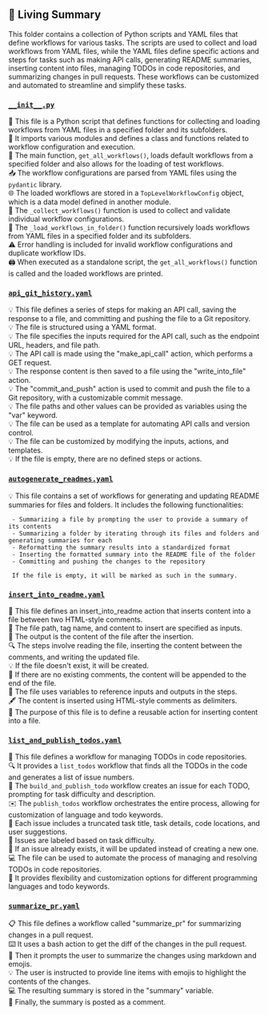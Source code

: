 

<!-- Living README Summary -->
## 🌳 Living Summary

This folder contains a collection of Python scripts and YAML files that define workflows for various tasks. The scripts are used to collect and load workflows from YAML files, while the YAML files define specific actions and steps for tasks such as making API calls, generating README summaries, inserting content into files, managing TODOs in code repositories, and summarizing changes in pull requests. These workflows can be customized and automated to streamline and simplify these tasks.


### [`__init__.py`](https://github.com/raphael-francis/AutoPR-internal/blob/abf8a94706cbed9949282f3ad09945acb09227e5/./autopr/workflows/__init__.py)

📝 This file is a Python script that defines functions for collecting and loading workflows from YAML files in a specified folder and its subfolders.  
📂 It imports various modules and defines a class and functions related to workflow configuration and execution.  
📄 The main function, `get_all_workflows()`, loads default workflows from a specified folder and also allows for the loading of test workflows.  
📥 The workflow configurations are parsed from YAML files using the `pydantic` library.  
🌐 The loaded workflows are stored in a `TopLevelWorkflowConfig` object, which is a data model defined in another module.  
🔁 The `_collect_workflows()` function is used to collect and validate individual workflow configurations.  
📁 The `_load_workflows_in_folder()` function recursively loads workflows from YAML files in a specified folder and its subfolders.  
⚠️ Error handling is included for invalid workflow configurations and duplicate workflow IDs.  
🖨️ When executed as a standalone script, the `get_all_workflows()` function is called and the loaded workflows are printed.  


### [`api_git_history.yaml`](https://github.com/raphael-francis/AutoPR-internal/blob/abf8a94706cbed9949282f3ad09945acb09227e5/./autopr/workflows/api_git_history.yaml)

💡 This file defines a series of steps for making an API call, saving the response to a file, and committing and pushing the file to a Git repository.  
💡 The file is structured using a YAML format.  
💡 The file specifies the inputs required for the API call, such as the endpoint URL, headers, and file path.  
💡 The API call is made using the "make_api_call" action, which performs a GET request.  
💡 The response content is then saved to a file using the "write_into_file" action.  
💡 The "commit_and_push" action is used to commit and push the file to a Git repository, with a customizable commit message.  
💡 The file paths and other values can be provided as variables using the "var" keyword.  
💡 The file can be used as a template for automating API calls and version control.  
💡 The file can be customized by modifying the inputs, actions, and templates.  
💡 If the file is empty, there are no defined steps or actions.  


### [`autogenerate_readmes.yaml`](https://github.com/raphael-francis/AutoPR-internal/blob/abf8a94706cbed9949282f3ad09945acb09227e5/./autopr/workflows/autogenerate_readmes.yaml)

💡 This file contains a set of workflows for generating and updating README summaries for files and folders. It includes the following functionalities:  
       
     - Summarizing a file by prompting the user to provide a summary of its contents  
     - Summarizing a folder by iterating through its files and folders and generating summaries for each  
     - Reformatting the summary results into a standardized format  
     - Inserting the formatted summary into the README file of the folder  
     - Committing and pushing the changes to the repository  
       
     If the file is empty, it will be marked as such in the summary.  


### [`insert_into_readme.yaml`](https://github.com/raphael-francis/AutoPR-internal/blob/abf8a94706cbed9949282f3ad09945acb09227e5/./autopr/workflows/insert_into_readme.yaml)

📝 This file defines an insert_into_readme action that inserts content into a file between two HTML-style comments.  
📂 The file path, tag name, and content to insert are specified as inputs.  
📄 The output is the content of the file after the insertion.  
🔍 The steps involve reading the file, inserting the content between the comments, and writing the updated file.  
💡 If the file doesn't exist, it will be created.  
📑 If there are no existing comments, the content will be appended to the end of the file.  
🧩 The file uses variables to reference inputs and outputs in the steps.  
🖋️ The content is inserted using HTML-style comments <!-- tag --> as delimiters.  
📝 The purpose of this file is to define a reusable action for inserting content into a file.  


### [`list_and_publish_todos.yaml`](https://github.com/raphael-francis/AutoPR-internal/blob/abf8a94706cbed9949282f3ad09945acb09227e5/./autopr/workflows/list_and_publish_todos.yaml)

📄 This file defines a workflow for managing TODOs in code repositories.   
🔍 It provides a `list_todos` workflow that finds all the TODOs in the code and generates a list of issue numbers.   
📝 The `build_and_publish_todo` workflow creates an issue for each TODO, prompting for task difficulty and description.   
✉️ The `publish_todos` workflow orchestrates the entire process, allowing for customization of language and todo keywords.   
📑 Each issue includes a truncated task title, task details, code locations, and user suggestions.   
🔖 Issues are labeled based on task difficulty.   
📝 If an issue already exists, it will be updated instead of creating a new one.   
💻 The file can be used to automate the process of managing and resolving TODOs in code repositories.   
🧩 It provides flexibility and customization options for different programming languages and todo keywords.  


### [`summarize_pr.yaml`](https://github.com/raphael-francis/AutoPR-internal/blob/abf8a94706cbed9949282f3ad09945acb09227e5/./autopr/workflows/summarize_pr.yaml)

📋 This file defines a workflow called "summarize_pr" for summarizing changes in a pull request.  
⌨️ It uses a bash action to get the diff of the changes in the pull request.  
💬 Then it prompts the user to summarize the changes using markdown and emojis.  
💡 The user is instructed to provide line items with emojis to highlight the contents of the changes.  
💻 The resulting summary is stored in the "summary" variable.  
💬 Finally, the summary is posted as a comment.  

<!-- Living README Summary -->